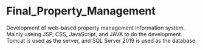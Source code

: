 # Final_Property_Management
Development of web-based property management information system.
Mainly useing JSP, CSS, JavaScript, and JAVA to do the development. Tomcat is used as the server, and SQL Server 2019 is used as the database.
